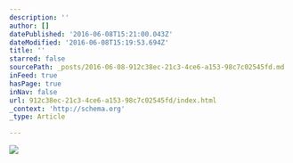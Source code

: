 ```yaml
---
description: ''
author: []
datePublished: '2016-06-08T15:21:00.043Z'
dateModified: '2016-06-08T15:19:53.694Z'
title: ''
starred: false
sourcePath: _posts/2016-06-08-912c38ec-21c3-4ce6-a153-98c7c02545fd.md
inFeed: true
hasPage: true
inNav: false
url: 912c38ec-21c3-4ce6-a153-98c7c02545fd/index.html
_context: 'http://schema.org'
_type: Article

---
```

![](https://the-grid-user-content.s3-us-west-2.amazonaws.com/cc209c26-e604-4d33-b9ab-765960c5879e.png)